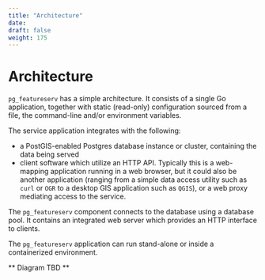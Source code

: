 ```yaml
---
title: "Architecture"
date:
draft: false
weight: 175
---
```


# Architecture

`pg_featureserv` has a simple architecture.  It consists of a single Go application, together with static (read-only) configuration sourced from
a file, the command-line and/or environment variables.

The service application integrates with the following:

* a PostGIS-enabled Postgres database instance or cluster, containing the data being served
* client software which utilize an HTTP API.  Typically this is a web-mapping application running in a web browser,
but it could also be another application (ranging from a simple data access utility such as `curl` or `OGR`
to a desktop GIS application such as `QGIS`), or a web proxy mediating access to the service.

The `pg_featureserv` component connects to the database using a database pool.
It contains an integrated web server which provides an HTTP interface to clients.

The `pg_featureserv` application can run stand-alone or inside a containerized environment.

** Diagram TBD **
